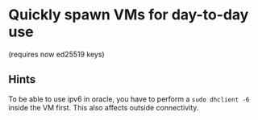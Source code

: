 # Quickly spawn VMs for day-to-day use

(requires now ed25519 keys)

## Hints

To be able to use ipv6 in oracle, you have to perform a `sudo dhclient -6` inside the VM first.
This also affects outside connectivity.

